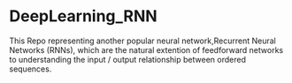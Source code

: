 # DeepLearning_RNN
This Repo representing another popular neural network,Recurrent Neural Networks (RNNs), which are the natural extention of feedforward networks to understanding the input / output relationship between ordered sequences.
